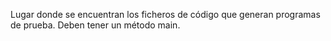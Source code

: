 Lugar donde se encuentran los ficheros de código que generan programas de prueba. Deben tener un método main.